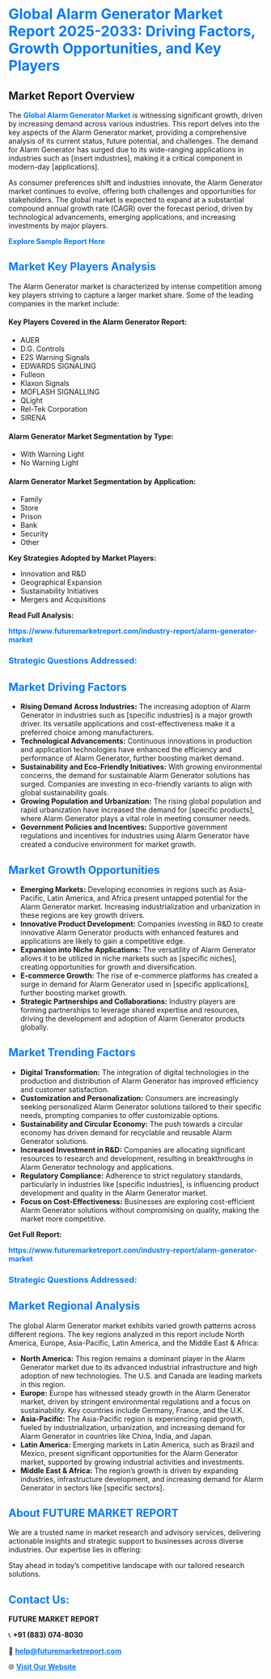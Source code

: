 <h1 style="color: #007BFF;">Global Alarm Generator Market Report 2025-2033: Driving Factors, Growth Opportunities, and Key Players</h1>

<section id="overview">
<h2>Market Report Overview</h2>
<p>The <a href="https://www.futuremarketreport.com/industry-report/alarm-generator-market" style="color: #007BFF; text-decoration: none;"><strong>Global Alarm Generator Market</strong></a> is witnessing significant growth, driven by increasing demand across various industries. This report delves into the key aspects of the Alarm Generator market, providing a comprehensive analysis of its current status, future potential, and challenges. The demand for Alarm Generator has surged due to its wide-ranging applications in industries such as [insert industries], making it a critical component in modern-day [applications].</p>
<p>As consumer preferences shift and industries innovate, the Alarm Generator market continues to evolve, offering both challenges and opportunities for stakeholders. The global market is expected to expand at a substantial compound annual growth rate (CAGR) over the forecast period, driven by technological advancements, emerging applications, and increasing investments by major players.</p>
</section>

<section id="overview">
<p><a href="https://www.futuremarketreport.com/request-sample/reportId=87088" style="color: #007BFF; text-decoration: none;"><strong>Explore Sample Report Here</strong></a></p>
</section>

<section id="key-players">
<h2 style="color: #007BFF;">Market Key Players Analysis</h2>
<p>The Alarm Generator market is characterized by intense competition among key players striving to capture a larger market share. Some of the leading companies in the market include:</p>
<h4>Key Players Covered in the Alarm Generator Report:</h4>
<ul><li>AUER</li><li>D.G. Controls</li><li>E2S Warning Signals</li><li>EDWARDS SIGNALING</li><li>Fulleon</li><li>Klaxon Signals</li><li>MOFLASH SIGNALLING</li><li>QLight</li><li>Rel-Tek Corporation</li><li>SIRENA</li></ul>
<h4>Alarm Generator Market Segmentation by Type:</h4>
<ul><li>With Warning Light</li><li>No Warning Light</li></ul>

<h4>Alarm Generator Market Segmentation by Application:</h4>
<ul><li>Family</li><li>Store</li><li>Prison</li><li>Bank</li><li>Security</li><li>Other</li></ul>
<p><strong>Key Strategies Adopted by Market Players:</strong></p>
<ul>
<li>Innovation and R&D</li>
<li>Geographical Expansion</li>
<li>Sustainability Initiatives</li>
<li>Mergers and Acquisitions</li>
</ul>
</section>

<section>
<p><strong>Read Full Analysis: </strong></p><a href="https://www.futuremarketreport.com/industry-report/alarm-generator-market" style="color: #007BFF; text-decoration: none;"><strong>https://www.futuremarketreport.com/industry-report/alarm-generator-market</strong></a>
<h3 style="color: #007BFF;">Strategic Questions Addressed:</h3>
</section>

<section id="driving-factors">
<h2 style="color: #007BFF;">Market Driving Factors</h2>
<ul>
<li><strong>Rising Demand Across Industries:</strong> The increasing adoption of Alarm Generator in industries such as [specific industries] is a major growth driver. Its versatile applications and cost-effectiveness make it a preferred choice among manufacturers.</li>
<li><strong>Technological Advancements:</strong> Continuous innovations in production and application technologies have enhanced the efficiency and performance of Alarm Generator, further boosting market demand.</li>
<li><strong>Sustainability and Eco-Friendly Initiatives:</strong> With growing environmental concerns, the demand for sustainable Alarm Generator solutions has surged. Companies are investing in eco-friendly variants to align with global sustainability goals.</li>
<li><strong>Growing Population and Urbanization:</strong> The rising global population and rapid urbanization have increased the demand for [specific products], where Alarm Generator plays a vital role in meeting consumer needs.</li>
<li><strong>Government Policies and Incentives:</strong> Supportive government regulations and incentives for industries using Alarm Generator have created a conducive environment for market growth.</li>
</ul>
</section>

<section id="growth-opportunities">
<h2 style="color: #007BFF;">Market Growth Opportunities</h2>
<ul>
<li><strong>Emerging Markets:</strong> Developing economies in regions such as Asia-Pacific, Latin America, and Africa present untapped potential for the Alarm Generator market. Increasing industrialization and urbanization in these regions are key growth drivers.</li>
<li><strong>Innovative Product Development:</strong> Companies investing in R&D to create innovative Alarm Generator products with enhanced features and applications are likely to gain a competitive edge.</li>
<li><strong>Expansion into Niche Applications:</strong> The versatility of Alarm Generator allows it to be utilized in niche markets such as [specific niches], creating opportunities for growth and diversification.</li>
<li><strong>E-commerce Growth:</strong> The rise of e-commerce platforms has created a surge in demand for Alarm Generator used in [specific applications], further boosting market growth.</li>
<li><strong>Strategic Partnerships and Collaborations:</strong> Industry players are forming partnerships to leverage shared expertise and resources, driving the development and adoption of Alarm Generator products globally.</li>
</ul>
</section>

<section id="trending-factors">
<h2 style="color: #007BFF;">Market Trending Factors</h2>
<ul>
<li><strong>Digital Transformation:</strong> The integration of digital technologies in the production and distribution of Alarm Generator has improved efficiency and customer satisfaction.</li>
<li><strong>Customization and Personalization:</strong> Consumers are increasingly seeking personalized Alarm Generator solutions tailored to their specific needs, prompting companies to offer customizable options.</li>
<li><strong>Sustainability and Circular Economy:</strong> The push towards a circular economy has driven demand for recyclable and reusable Alarm Generator solutions.</li>
<li><strong>Increased Investment in R&D:</strong> Companies are allocating significant resources to research and development, resulting in breakthroughs in Alarm Generator technology and applications.</li>
<li><strong>Regulatory Compliance:</strong> Adherence to strict regulatory standards, particularly in industries like [specific industries], is influencing product development and quality in the Alarm Generator market.</li>
<li><strong>Focus on Cost-Effectiveness:</strong> Businesses are exploring cost-efficient Alarm Generator solutions without compromising on quality, making the market more competitive.</li>
</ul>
</section>

<section>
<p><strong>Get Full Report: </strong></p><a href="https://www.futuremarketreport.com/industry-report/alarm-generator-market" style="color: #007BFF; text-decoration: none;"><strong>https://www.futuremarketreport.com/industry-report/alarm-generator-market</strong></a>
<h3 style="color: #007BFF;">Strategic Questions Addressed:</h3>
</section>


<section id="regional-analysis">
<h2 style="color: #007BFF;">Market Regional Analysis</h2>
<p>The global Alarm Generator market exhibits varied growth patterns across different regions. The key regions analyzed in this report include North America, Europe, Asia-Pacific, Latin America, and the Middle East & Africa:</p>
<ul>
<li><strong>North America:</strong> This region remains a dominant player in the Alarm Generator market due to its advanced industrial infrastructure and high adoption of new technologies. The U.S. and Canada are leading markets in this region.</li>
<li><strong>Europe:</strong> Europe has witnessed steady growth in the Alarm Generator market, driven by stringent environmental regulations and a focus on sustainability. Key countries include Germany, France, and the U.K.</li>
<li><strong>Asia-Pacific:</strong> The Asia-Pacific region is experiencing rapid growth, fueled by industrialization, urbanization, and increasing demand for Alarm Generator in countries like China, India, and Japan.</li>
<li><strong>Latin America:</strong> Emerging markets in Latin America, such as Brazil and Mexico, present significant opportunities for the Alarm Generator market, supported by growing industrial activities and investments.</li>
<li><strong>Middle East & Africa:</strong> The region’s growth is driven by expanding industries, infrastructure development, and increasing demand for Alarm Generator in sectors like [specific sectors].</li>
</ul>
</section>

<footer>
<h2 style="color: #007BFF;">About FUTURE MARKET REPORT</h2>
<p>We are a trusted name in market research and advisory services, delivering actionable insights and strategic support to businesses across diverse industries. Our expertise lies in offering:</p>

<p>Stay ahead in today’s competitive landscape with our tailored research solutions.</p>

<h2 style="color: #007BFF;">Contact Us:</h2>
<p><strong>FUTURE MARKET REPORT</strong></p>
<p>📞 <strong>+91 (883) 074-8030</strong></p>
<p>📧 <strong><a href="mailto:help@futuremarketreport.com" style="color: #007BFF;">help@futuremarketreport.com</a></strong></p>
<p>🌐 <strong><a href="https://www.futuremarketreport.com/" style="color: #007BFF;">Visit Our Website</a></strong></p>
</footer>